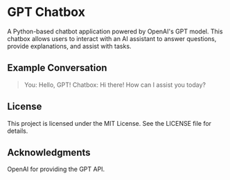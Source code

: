 # GPT Chatbox
A Python-based chatbot application powered by OpenAI's GPT model. This chatbox allows users to interact with an AI assistant to answer questions, provide explanations, and assist with tasks.

## Example Conversation
> You: Hello, GPT!
> Chatbox: Hi there! How can I assist you today?

## License
This project is licensed under the MIT License. See the LICENSE file for details.

## Acknowledgments
OpenAI for providing the GPT API.


